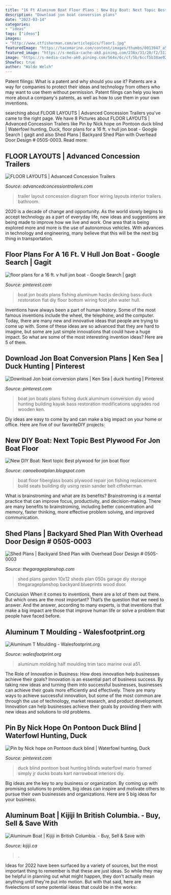 ```yaml
---
title: "16 Ft Aluminum Boat Floor Plans : New Diy Boat: Next Topic Best Plywood For Jon Boat Floor"
description: "Download jon boat conversion plans"
date: "2023-03-14"
categories:
- "ideas"
tags: ["ideas"]
images:
- "http://www.ctfisherman.com/articlepics/floor1.jpg"
featuredImage: "https://tacomarine.com/content/images/thumbs/0013947_a51-0102.jpeg"
featured_image: "https://s-media-cache-ak0.pinimg.com/236x/31/20/f2/3120f277d8db9d47244652eeb39e73e0.jpg"
image: "https://s-media-cache-ak0.pinimg.com/564x/6c/cf/5b/6ccf5b38ae928e54c0bbfa55c6591c3a.jpg"
ShowToc: true
author: "Waldo Welch"
---
```



Patent filings: What is a patent and why should you use it?
Patents are a way for companies to protect their ideas and technology from others who may want to use them without permission. Patent filings can help you learn more about a company's patents, as well as how to use them in your own inventions.

	

		
searching about FLOOR LAYOUTS | Advanced Concession Trailers you've came to the right page. We have 8 Pictures about FLOOR LAYOUTS | Advanced Concession Trailers like Pin by Nick hope on Pontoon duck blind | Waterfowl hunting, Duck, floor plans for a 16 ft. v hull jon boat - Google Search | gagit and also Shed Plans | Backyard Shed Plan with Overhead Door Design # 050S-0003. Read more:
		
    
## FLOOR LAYOUTS | Advanced Concession Trailers

<img loading=lazy src="https://i2.wp.com/www.advancedconcessiontrailers.com/wp-content/uploads/2012/05/7-x-14-Layout-250x250.jpg" onerror="this.onerror=null;this.src='https://tse3.mm.bing.net/th?id=OIP.UiJec__OiZhMnCxs7EDasAAAAA&amp;pid=15.1';" alt="FLOOR LAYOUTS | Advanced Concession Trailers">

_Source: advancedconcessiontrailers.com_

>trailer layout concession diagram floor wiring layouts interior trailers bathroom. 

	

2020 is a decade of change and opportunity. As the world slowly begins to accept technology as a part of everyday life, new ideas and suggestions are being made to improve how we live and work. One area that is being explored more and more is the use of autonomous vehicles. With advances in technology and engineering, many believe that this will be the next big thing in transportation.

    
## Floor Plans For A 16 Ft. V Hull Jon Boat - Google Search | Gagit

<img loading=lazy src="https://s-media-cache-ak0.pinimg.com/236x/31/20/f2/3120f277d8db9d47244652eeb39e73e0.jpg" onerror="this.onerror=null;this.src='https://tse1.mm.bing.net/th?id=OIP.OrvPxUHXBUfyp4f31cCSOwAAAA&amp;pid=15.1';" alt="floor plans for a 16 ft. v hull jon boat - Google Search | gagit">

_Source: pinterest.com_

>boat jon boats plans fishing aluminum hacks decking bass duck restoration flat diy floor bottom wiring foot john water hull. 

	

Inventions have always been a part of human history. Some of the most famous inventions include the wheel, the telephone, and the computer. Today, there are many new and innovative ideas that people are trying to come up with. Some of these ideas are so advanced that they are hard to imagine, but some are just simple innovations that could have a huge impact. So what are some of the most interesting invention ideas? Here are 5 of them.

    
## Download Jon Boat Conversion Plans | Ken Sea | Duck Hunting | Pinterest

<img loading=lazy src="https://s-media-cache-ak0.pinimg.com/564x/6c/cf/5b/6ccf5b38ae928e54c0bbfa55c6591c3a.jpg" onerror="this.onerror=null;this.src='https://tse1.mm.bing.net/th?id=OIP.rerumkCQCaZhld_HX7wx0wAAAA&amp;pid=15.1';" alt="Download Jon boat conversion plans | Ken Sea | duck hunting | Pinterest">

_Source: pinterest.com_

>boat jon boats plans fishing duck aluminum conversion diy wood hunting building kayak bass restoration modifications upgrades rod wooden ken. 

	

Diy ideas are easy to come by and can make a big impact on your home or office. Here are five of our favoriteDIY projects: 

    
## New DIY Boat: Next Topic Best Plywood For Jon Boat Floor

<img loading=lazy src="http://www.ctfisherman.com/articlepics/floor1.jpg" onerror="this.onerror=null;this.src='https://tse3.mm.bing.net/th?id=OIP.RNWLnSZrQhT0oBxU82F1wwHaFj&amp;pid=15.1';" alt="New DIY Boat: Next topic Best plywood for jon boat floor">

_Source: canoeboatplan.blogspot.com_

>boat floor fiberglass boats plywood repair jon fishing replacement build seats building diy using resin sander belt ctfisherman. 

	

What is brainstroming and what are its benefits?
Brainstroming is a mental practice that can improve focus, productivity, and decision-making. There are many benefits to brainstroming, including better concentration and memory, faster thinking, more effective problem solving, and improved communication.

    
## Shed Plans | Backyard Shed Plan With Overhead Door Design # 050S-0003

<img loading=lazy src="https://www.thegarageplanshop.com/userfiles/photos/large/10793409154bc758b7b86c5.jpg" onerror="this.onerror=null;this.src='https://tse2.mm.bing.net/th?id=OIP.Hpn8efTa2QlYFVvhqvAUYwHaFj&amp;pid=15.1';" alt="Shed Plans | Backyard Shed Plan with Overhead Door Design # 050S-0003">

_Source: thegarageplanshop.com_

>shed plans garden 10x12 sheds plan 050s garage diy storage thegarageplanshop backyard blueprints wood door. 

	

Conclusion
When it comes to inventions, there are a lot of them out there. But which ones are the most important? That’s the question that we need to answer. And the answer, according to many experts, is that inventions that make a big impact are those that improve human life or solve a problem that people have faced before.

    
## Aluminum T Moulding - Walesfootprint.org

<img loading=lazy src="https://tacomarine.com/content/images/thumbs/0013947_a51-0102.jpeg" onerror="this.onerror=null;this.src='https://tse2.mm.bing.net/th?id=OIP.f9GMslc_CD6cyKs6u4Dj5wHaHa&amp;pid=15.1';" alt="Aluminum T Moulding - Walesfootprint.org">

_Source: walesfootprint.org_

>aluminum molding half moulding trim taco marine oval a51. 

	

The Role of Innovation in Business: How does innovation help businesses achieve their goals?
Innovation is an essential part of business success. By taking new ideas and turning them into successful businesses, businesses can achieve their goals more efficiently and effectively. There are many ways to achieve successful innovation, but some of the most common are through the use of technology, market research, and product development. Innovation can help businesses achieve their goals by providing them with new ideas and solutions to old problems.

    
## Pin By Nick Hope On Pontoon Duck Blind | Waterfowl Hunting, Duck

<img loading=lazy src="https://i.pinimg.com/736x/0d/ab/3d/0dab3d2dbe7cf73690f15b3cb8555ff0--duck-blind-bob.jpg" onerror="this.onerror=null;this.src='https://tse2.mm.bing.net/th?id=OIP.CUwiQXYLWRD9xga2gNq7QgHaFi&amp;pid=15.1';" alt="Pin by Nick hope on Pontoon duck blind | Waterfowl hunting, Duck">

_Source: pinterest.com_

>duck blind pontoon boat hunting blinds waterfowl mario framed simply jr ducks boats kart narrowboat interiors diy. 

	

Big ideas are the key to any business or organization. By coming up with promising solutions to problem, big ideas can inspire and motivate others to pursue their own businesses and organizations. Here are 5 big ideas for your business: 

    
## Aluminum Boat | Kijiji In British Columbia. - Buy, Sell &amp; Save With

<img loading=lazy src="https://i.ebayimg.com/00/s/ODAwWDYwMA==/z/ppwAAOSw791eY9J6/$_35.PNG" onerror="this.onerror=null;this.src='https://tse1.mm.bing.net/th?id=OIP.2DW72Z8DLQOUm_6Ya9qxvQAAAA&amp;pid=15.1';" alt="Aluminum Boat | Kijiji in British Columbia. - Buy, Sell &amp; Save with">

_Source: kijiji.ca_

>. 

	

Ideas for 2022 have been surfaced by a variety of sources, but the most important thing to remember is that these are just ideas. So while they may be helpful in planning out what might happen, they don't actually mean anything until they're put into motion. But with that said, here are fivelections of some potential ideas that could be in the works: 

